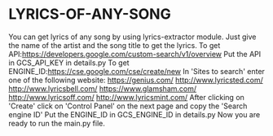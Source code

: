 # LYRICS-OF-ANY-SONG
You can get lyrics of any song by using lyrics-extractor module. Just give the  name of the artist and the song title to get the lyrics.
To get API:https://developers.google.com/custom-search/v1/overview
  Put the API in GCS_API_KEY in details.py
To get ENGINE_ID:https://cse.google.com/cse/create/new
  In 'Sites to search' enter one of the following website:
    https://genius.com/
    http://www.lyricsted.com/
    http://www.lyricsbell.com/
    https://www.glamsham.com/
    http://www.lyricsoff.com/
    http://www.lyricsmint.com/
   After clicking on 'Create' click on 'Control Panel' on the next page and copy the 'Search engine ID'
   Put the ENGINE_ID in GCS_ENGINE_ID in details.py
Now you are ready to run the main.py file.
